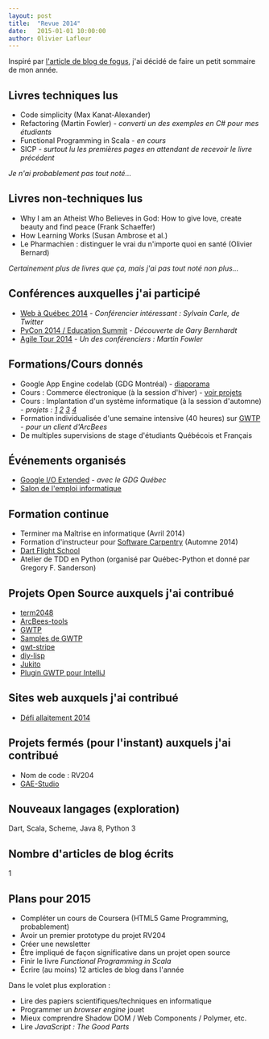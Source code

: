 ```yaml
---
layout: post
title:  "Revue 2014"
date:   2015-01-01 10:00:00
author: Olivier Lafleur
---
```

Inspiré par [l'article de blog de fogus](http://blog.fogus.me/2014/12/29/the-best-things-and-stuff-of-2014/), j'ai 
décidé de faire un petit sommaire de mon année.

Livres techniques lus
---------------------
- Code simplicity (Max Kanat-Alexander)
- Refactoring (Martin Fowler) - *converti un des exemples en C# pour mes étudiants*
- Functional Programming in Scala - *en cours*
- SICP - *surtout lu les premières pages en attendant de recevoir le livre précédent*

*Je n'ai probablement pas tout noté...*

Livres non-techniques lus
-------------------------
- Why I am an Atheist Who Believes in God: How to give love, create beauty and find peace (Frank Schaeffer)
- How Learning Works (Susan Ambrose et al.)
- Le Pharmachien : distinguer le vrai du n'importe quoi en santé (Olivier Bernard)

*Certainement plus de livres que ça, mais j'ai pas tout noté non plus...*

Conférences auxquelles j'ai participé
-------------------------------------
- [Web à Québec 2014](http://2014.webaquebec.org/) - *Conférencier intéressant : Sylvain Carle, de Twitter*
- [PyCon 2014 / Education Summit](https://us.pycon.org/2014/) - *Découverte de Gary Bernhardt*
- [Agile Tour 2014](http://agilequebec.ca/agile-tour-2014/) - *Un des conférenciers : Martin Fowler*

Formations/Cours donnés
------------------
- Google App Engine codelab (GDG Montréal) - [diaporama](https://drive.google.com/open?id=1sbKnLenoF3kPVvDm0hqKFC3hUFqfRaadrPjVrIIlIn8&authuser=1)
- Cours : Commerce électronique (à la session d'hiver) - [voir projets](http://205.236.12.51/projet/h2014/)
- Cours : Implantation d'un système informatique (à la session d'automne) - *projets : [1](http://205.236.12.31) [2](http://205.236.12.32) [3](http://205.236.12.33) [4](http://205.236.12.34)*
- Formation individualisée d'une semaine intensive (40 heures) sur [GWTP](http://gwtp.arcbees.com) - *pour un client d'ArcBees*
- De multiples supervisions de stage d'étudiants Québécois et Français

Événements organisés
--------------------
- [Google I/O Extended](https://plus.google.com/u/0/events/csia35hfrvijfp4r391hleucco8) - *avec le GDG Québec*
- [Salon de l'emploi informatique](https://www.facebook.com/events/712070928885637/)

Formation continue
------------------
- Terminer ma Maîtrise en informatique (Avril 2014)
- Formation d'instructeur pour [Software Carpentry](http://software-carpentry.org/) (Automne 2014)
- [Dart Flight School](https://plus.google.com/events/cin72k2h15oiamgb2bik1sbuu7c)
- Atelier de TDD en Python (organisé par Québec-Python et donné par Gregory F. Sanderson)

Projets Open Source auxquels j'ai contribué
---------------------
- [term2048](https://github.com/bfontaine/term2048/pull/9)
- [ArcBees-tools](https://github.com/ArcBees/ArcBees-tools/commits?author=olafleur)
- [GWTP](https://github.com/ArcBees/GWTP/commits?author=olafleur)
- [Samples de GWTP](https://github.com/ArcBees/GWTP/commits?author=olafleur)
- [gwt-stripe](https://github.com/ArcBees/gwt-stripe/commits?author=olafleur)
- [diy-lisp](https://github.com/kvalle/diy-lisp/commits?author=olafleur)
- [Jukito](https://github.com/ArcBees/Jukito/commits?author=olafleur)
- [Plugin GWTP pour IntelliJ](https://github.com/ArcBees/gwtp-idea-plugin/commits?author=olafleur)

Sites web auxquels j'ai contribué
-------------------------------------------
- [Défi allaitement 2014](http://defiallaitementquebec.com)

Projets fermés (pour l'instant) auxquels j'ai contribué
------------------------------------------
- Nom de code : RV204
- [GAE-Studio](http://gaestudio.arcbees.com/)

Nouveaux langages (exploration)
-------------------------------
Dart, Scala, Scheme, Java 8, Python 3

Nombre d'articles de blog écrits
--------------------------------
1

Plans pour 2015
---------------
- Compléter un cours de Coursera (HTML5 Game Programming, probablement)
- Avoir un premier prototype du projet RV204
- Créer une newsletter
- Être impliqué de façon significative dans un projet open source
- Finir le livre *Functional Programming in Scala*
- Écrire (au moins) 12 articles de blog dans l'année

Dans le volet plus exploration :

- Lire des papiers scientifiques/techniques en informatique
- Programmer un *browser engine* jouet
- Mieux comprendre Shadow DOM / Web Components / Polymer, etc.
- Lire *JavaScript : The Good Parts*
